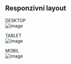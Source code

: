 ## Responzivní layout
DESKTOP  
![image](https://github.com/user-attachments/assets/a13850d6-de3b-4707-bf9a-4b7951b84714)
  
TABLET  
![image](https://github.com/user-attachments/assets/807de74a-5597-4570-9962-98363a292e29)
  
MOBIL  
![image](https://github.com/user-attachments/assets/c32a5614-3360-417f-8117-60e1d09e0080)

